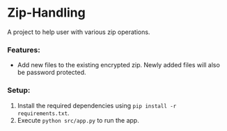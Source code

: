# Zip-Handling
A project to help user with various zip operations.

### Features:
- Add new files to the existing encrypted zip. Newly added files will also be password protected.


### Setup:
1. Install the required dependencies using `pip install -r requirements.txt`.
2. Execute `python src/app.py` to run the app.
